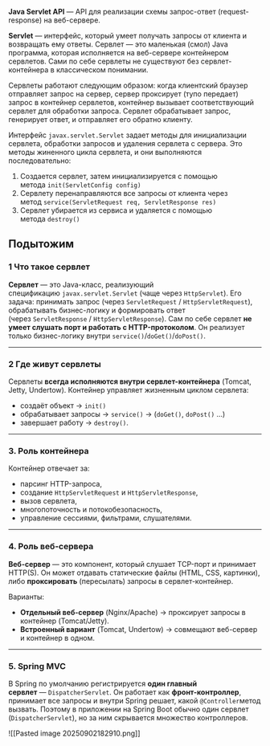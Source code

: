 **Java Servlet API** — API для реализации схемы запрос-ответ (request-response) на веб-сервере.

**Servlet** — интерфейс, который умеет получать запросы от клиента и возвращать ему ответы. Сервлет — это маленькая (смол) Java программа, которая исполняется на веб-сервере контейнером сервлетов. Сами по себе сервлеты не существуют без сервлет-контейнера в классическом понимании. 

Сервлеты работают следующим образом: когда клиентский браузер отправляет запрос на сервер, сервер проксирует (тупо передает) запрос в контейнер сервлетов, контейнер вызывает соответствующий сервлет для обработки запроса. Сервлет обрабатывает запрос, генерирует ответ, и отправляет его обратно клиенту. 

Интерфейс `javax.servlet.Servlet` задает методы для инициализации сервлета, обработки запросов и удаления сервлета с сервера. Это методы жиненного цикла сервлета, и они выполняются последовательно:

1. Создается сервлет, затем инициализируется с помощью метода `init(ServletConfig config)`
2. Сервлету перенаправляются все запросы от клиента через метод `service(ServletRequest req, ServletResponse res)`
3. Сервлет убирается из сервиса и удаляется с помощью метода `destroy()`

## Подытожим

### 1 Что такое сервлет

**Сервлет** — это Java-класс, реализующий спецификацию `javax.servlet.Servlet` (чаще через `HttpServlet`). Его задача: принимать запрос (через `ServletRequest` / `HttpServletRequest`), обрабатывать бизнес-логику и формировать ответ (через `ServletResponse` / `HttpServletResponse`). Сам по себе сервлет **не умеет слушать порт и работать с HTTP-протоколом**. Он реализует только бизнес-логику внутри `service()`/`doGet()`/`doPost()`.

---

### 2 Где живут сервлеты

Сервлеты **всегда исполняются внутри сервлет-контейнера** (Tomcat, Jetty, Undertow). Контейнер управляет жизненным циклом сервлета:
- создаёт объект → `init()`
- обрабатывает запросы → `service()` → (`doGet()`, `doPost()` …)
- завершает работу → `destroy()`.

---

### 3. Роль контейнера

Контейнер отвечает за:
- парсинг HTTP-запроса,
- создание `HttpServletRequest` и `HttpServletResponse`,
- вызов сервлета,
- многопоточность и потокобезопасность,
- управление сессиями, фильтрами, слушателями.

---

### 4. Роль веб-сервера

**Веб-сервер** — это компонент, который слушает TCP-порт и принимает HTTP(S). Он может отдавать статические файлы (HTML, CSS, картинки), либо **проксировать** (пересылать) запросы в сервлет-контейнер.

Варианты:
- **Отдельный веб-сервер** (Nginx/Apache) → проксирует запросы в контейнер (Tomcat/Jetty).
- **Встроенный вариант** (Tomcat, Undertow) → совмещают веб-сервер и контейнер в одном.

---

### 5. Spring MVC

В Spring по умолчанию регистрируется **один главный сервлет** — `DispatcherServlet`. Он работает как **фронт-контроллер**, принимает все запросы и внутри Spring решает, какой `@Controller`метод вызвать. Поэтому в приложении на Spring Boot обычно один сервлет (`DispatcherServlet`), но за ним скрывается множество контроллеров.


![[Pasted image 20250902182910.png]]